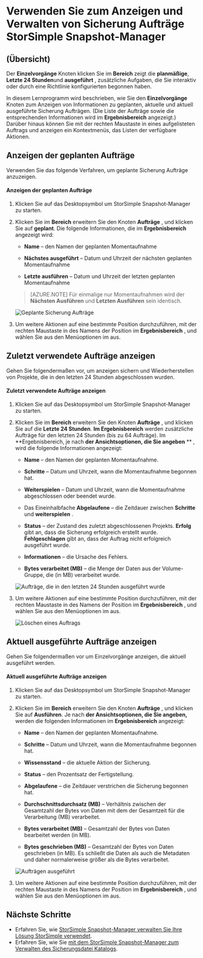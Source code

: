 <properties 
   pageTitle="Zusätzliche Aufträge StorSimple Snapshot-Manager | Microsoft Azure"
   description="Beschreibt das StorSimple Snapshot-Manager MMC-Snap-in zum Anzeigen und Verwalten von berechneten, derzeit laufenden und abgeschlossenen Sicherung Aufträge verwenden."
   services="storsimple"
   documentationCenter="NA"
   authors="SharS"
   manager="carmonm"
   editor="" />
<tags 
   ms.service="storsimple"
   ms.devlang="NA"
   ms.topic="article"
   ms.tgt_pltfrm="NA"
   ms.workload="TBD"
   ms.date="04/26/2016"
   ms.author="v-sharos" />


# <a name="use-storsimple-snapshot-manager-to-view-and-manage-backup-jobs"></a>Verwenden Sie zum Anzeigen und Verwalten von Sicherung Aufträge StorSimple Snapshot-Manager

## <a name="overview"></a>(Übersicht)

Der **Einzelvorgänge** Knoten klicken Sie im **Bereich** zeigt die **planmäßige**, **Letzte 24 Stunden**und **ausgeführt** , zusätzliche Aufgaben, die Sie interaktiv oder durch eine Richtlinie konfigurierten begonnen haben. 

In diesem Lernprogramm wird beschrieben, wie Sie den **Einzelvorgänge** Knoten zum Anzeigen von Informationen zu geplanten, aktuelle und aktuell ausgeführte Sicherung Aufträgen. (Die Liste der Aufträge sowie die entsprechenden Informationen wird im **Ergebnisbereich** angezeigt.) Darüber hinaus können Sie mit der rechten Maustaste in eines aufgelisteten Auftrags und anzeigen ein Kontextmenüs, das Listen der verfügbare Aktionen.

## <a name="view-scheduled-jobs"></a>Anzeigen der geplanten Aufträge

Verwenden Sie das folgende Verfahren, um geplante Sicherung Aufträge anzuzeigen.

#### <a name="to-view-scheduled-jobs"></a>Anzeigen der geplanten Aufträge

1. Klicken Sie auf das Desktopsymbol um StorSimple Snapshot-Manager zu starten. 

2. Klicken Sie im **Bereich** erweitern Sie den Knoten **Aufträge** , und klicken Sie auf **geplant**. Die folgende Informationen, die im **Ergebnisbereich** angezeigt wird:

    - **Name** – den Namen der geplanten Momentaufnahme

    - **Nächstes ausgeführt** – Datum und Uhrzeit der nächsten geplanten Momentaufnahme

    - **Letzte ausführen** – Datum und Uhrzeit der letzten geplanten Momentaufnahme

    >[AZURE.NOTE] Für einmalige nur Momentaufnahmen wird der **Nächsten Ausführen** und **Letzten Ausführen** sein identisch. 
 
    ![Geplante Sicherung Aufträge](./media/storsimple-snapshot-manager-manage-backup-jobs/HCS_SSM_Jobs_scheduled.png) 
 
3. Um weitere Aktionen auf eine bestimmte Position durchzuführen, mit der rechten Maustaste in des Namens der Position im **Ergebnisbereich** , und wählen Sie aus den Menüoptionen im aus.

## <a name="view-recent-jobs"></a>Zuletzt verwendete Aufträge anzeigen

Gehen Sie folgendermaßen vor, um anzeigen sichern und Wiederherstellen von Projekte, die in den letzten 24 Stunden abgeschlossen wurden.

#### <a name="to-view-recent-jobs"></a>Zuletzt verwendete Aufträge anzeigen

1. Klicken Sie auf das Desktopsymbol um StorSimple Snapshot-Manager zu starten.

2. Klicken Sie im **Bereich** erweitern Sie den Knoten **Aufträge** , und klicken Sie auf die **Letzte 24 Stunden**. **Im Ergebnisbereich** werden zusätzliche Aufträge für den letzten 24 Stunden (bis zu 64 Aufträge). Im **Ergebnisbereich, je nach **der Ansichtsoptionen, die Sie angeben** ** , wird die folgende Informationen angezeigt:

    - **Name** – den Namen der geplanten Momentaufnahme.
 
    - **Schritte** – Datum und Uhrzeit, wann die Momentaufnahme begonnen hat.

    - **Weiterspielen** – Datum und Uhrzeit, wann die Momentaufnahme abgeschlossen oder beendet wurde.

    - Das Eineinhalbfache **Abgelaufene** – die Zeitdauer zwischen **Schritte** und **weiterspielen** .

    - **Status** – der Zustand des zuletzt abgeschlossenen Projekts. **Erfolg** gibt an, dass die Sicherung erfolgreich erstellt wurde. **Fehlgeschlagen** gibt an, dass der Auftrag nicht erfolgreich ausgeführt wurde.

    - **Informationen** – die Ursache des Fehlers.

    - **Bytes verarbeitet (MB)** – die Menge der Daten aus der Volume-Gruppe, die (in MB) verarbeitet wurde. 

    ![Aufträge, die in den letzten 24 Stunden ausgeführt wurde](./media/storsimple-snapshot-manager-manage-backup-jobs/HCS_SSM_Jobs_Last_24_hours.png) 

3. Um weitere Aktionen auf eine bestimmte Position durchzuführen, mit der rechten Maustaste in des Namens der Position im **Ergebnisbereich** , und wählen Sie aus den Menüoptionen im aus.

    ![Löschen eines Auftrags](./media/storsimple-snapshot-manager-manage-backup-catalog/HCS_SSM_Delete_backup.png) 
     
## <a name="view-currently-running-jobs"></a>Aktuell ausgeführte Aufträge anzeigen

Gehen Sie folgendermaßen vor um Einzelvorgänge anzeigen, die aktuell ausgeführt werden.

#### <a name="to-view-currently-running-jobs"></a>Aktuell ausgeführte Aufträge anzeigen

1. Klicken Sie auf das Desktopsymbol um StorSimple Snapshot-Manager zu starten.

2. Klicken Sie im **Bereich** erweitern Sie den Knoten **Aufträge** , und klicken Sie auf **Ausführen**. Je nach **der Ansichtsoptionen, die Sie angeben,** werden die folgenden Informationen im **Ergebnisbereich** angezeigt: 

    - **Name** – den Namen der geplanten Momentaufnahme.

    - **Schritte** – Datum und Uhrzeit, wann die Momentaufnahme begonnen hat.

    - **Wissensstand** – die aktuelle Aktion der Sicherung.

    - **Status** – den Prozentsatz der Fertigstellung.
    
    - **Abgelaufene** – die Zeitdauer verstrichen die Sicherung begonnen hat. 

    - **Durchschnittsdurchsatz (MB)** – Verhältnis zwischen der Gesamtzahl der Bytes von Daten mit dem der Gesamtzeit für die Verarbeitung (MB) verarbeitet.

    - **Bytes verarbeitet (MB)** – Gesamtzahl der Bytes von Daten bearbeitet werden (in MB).

    - **Bytes geschrieben (MB)** – Gesamtzahl der Bytes von Daten geschrieben (in MB). Es schließt die Daten als auch die Metadaten und daher normalerweise größer als die Bytes verarbeitet.

    ![Aufträgen ausgeführt](./media/storsimple-snapshot-manager-manage-backup-jobs/HCS_SSM_Jobs_running.png)

3. Um weitere Aktionen auf eine bestimmte Position durchzuführen, mit der rechten Maustaste in des Namens der Position im **Ergebnisbereich** , und wählen Sie aus den Menüoptionen im aus.

## <a name="next-steps"></a>Nächste Schritte

- Erfahren Sie, wie [StorSimple Snapshot-Manager verwalten Sie Ihre Lösung StorSimple verwendet](storsimple-snapshot-manager-admin.md).
- Erfahren Sie, wie Sie [mit dem StorSimple Snapshot-Manager zum Verwalten des Sicherungsdatei Katalogs](storsimple-snapshot-manager-manage-backup-catalog.md).















            


 

